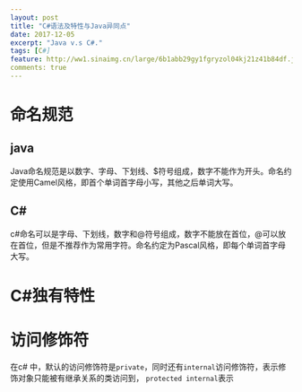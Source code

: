 ```yaml
---
layout: post
title: "C#语法及特性与Java异同点"
date: 2017-12-05
excerpt: "Java v.s C#."
tags: [C#]
feature: http://ww1.sinaimg.cn/large/6b1abb29gy1fgryzol04kj21z41b84df.jpg
comments: true
---
```

# 命名规范
## java
Java命名规范是以数字、字母、下划线、$符号组成，数字不能作为开头。命名约定使用Camel风格，即首个单词首字母小写，其他之后单词大写。
## C\#
c\#命名可以是字母、下划线，数字和@符号组成，数字不能放在首位，@可以放在首位，但是不推荐作为常用字符。命名约定为Pascal风格，即每个单词首字母大写。
# C\#独有特性
# 访问修饰符
在c\# 中，默认的访问修饰符是`private`，同时还有`internal`访问修饰符，表示修饰对象只能被有继承关系的类访问到， `protected internal`表示